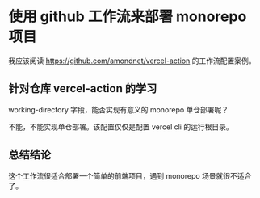 # 使用 github 工作流来部署 monorepo 项目

我应该阅读 https://github.com/amondnet/vercel-action 的工作流配置案例。

## 针对仓库 vercel-action 的学习

working-directory 字段，能否实现有意义的 monorepo 单仓部署呢？

不能，不能实现单仓部署。该配置仅仅是配置 vercel cli 的运行根目录。

## 总结结论

这个工作流很适合部署一个简单的前端项目，遇到 monorepo 场景就很不适合了。
